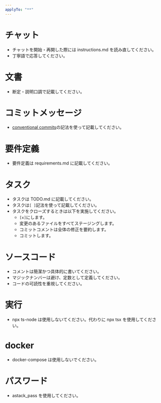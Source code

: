 ```yaml
---
applyTo: "**"
---
```


# チャット

- チャットを開始・再開した際には instructions.md を読み直してください。
- 丁寧語で応答してください。

# 文書

- 断定・説明口調で記載してください。

# コミットメッセージ

- [conventional commits](https://www.conventionalcommits.org/en/v1.0.0/)の記法を使って記載してください。

# 要件定義

- 要件定義は requirements.md に記載してください。

# タスク

- タスクは TODO.md に記載してください。
- タスクは`[ ]`記法を使って記載してください。
- タスクをクローズするときは以下を実施してください。
  - `[x]`にします。
  - 変更のあるファイルをすべてステージングします。
  - コミットコメントは全体の修正を要約します。
  - コミットします。

# ソースコード

- コメントは簡潔かつ具体的に書いてください。
- マジックナンバーは避け、定数として定義してください。
- コードの可読性を重視してください。

# 実行

- npx ts-node は使用しないてください。代わりに npx tsx を使用してください。

# docker

- docker-compose は使用しないでください。

# パスワード

- astack_pass を使用してください。
